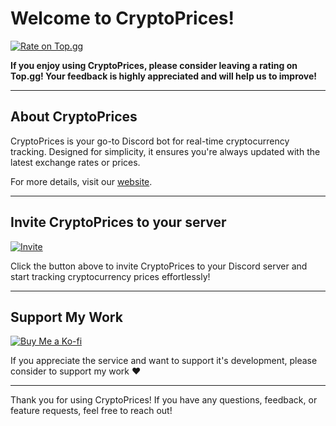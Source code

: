 # Welcome to CryptoPrices!

[![Rate on Top.gg](https://img.shields.io/badge/Rate%20Me%20on-Top.gg-blue?style=for-the-badge&logo=top.gg)](https://top.gg/bot/1323386563316678738)  

**If you enjoy using CryptoPrices, please consider leaving a rating on Top.gg! Your feedback is highly appreciated and will help us to improve!**

---

## About CryptoPrices

CryptoPrices is your go-to Discord bot for real-time cryptocurrency tracking. Designed for simplicity, it ensures you're always updated with the latest exchange rates or prices.  

For more details, visit our [website](https://cryptoprices-bot.web.app).

---

## Invite CryptoPrices to your server 
[![Invite](https://img.shields.io/badge/Invite%20Me-7289DA?style=for-the-badge&logo=discord)](https://discord.com/oauth2/authorize?client_id=1323386563316678738)  

Click the button above to invite CryptoPrices to your Discord server and start tracking cryptocurrency prices effortlessly!

---

## Support My Work  
[![Buy Me a Ko-fi](https://img.shields.io/badge/Buy%20Me%20a%20Ko--fi-00C4CC?style=for-the-badge&logo=ko-fi)](https://ko-fi.com/justachillguy)  

If you appreciate the service and want to support it's development, please consider to support my work ❤️

---

Thank you for using CryptoPrices! If you have any questions, feedback, or feature requests, feel free to reach out!
